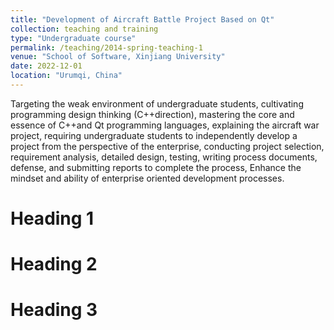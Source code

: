 ```yaml
---
title: "Development of Aircraft Battle Project Based on Qt"
collection: teaching and training
type: "Undergraduate course"
permalink: /teaching/2014-spring-teaching-1
venue: "School of Software, Xinjiang University"
date: 2022-12-01
location: "Urumqi, China"
---
```

Targeting the weak environment of undergraduate students, cultivating programming design thinking (C++direction), mastering the core and essence of C++and Qt programming languages, explaining the aircraft war project, requiring undergraduate students to independently develop a project from the perspective of the enterprise, conducting project selection, requirement analysis, detailed design, testing, writing process documents, defense, and submitting reports to complete the process, Enhance the mindset and ability of enterprise oriented development processes.

Heading 1
======

Heading 2
======

Heading 3
======
